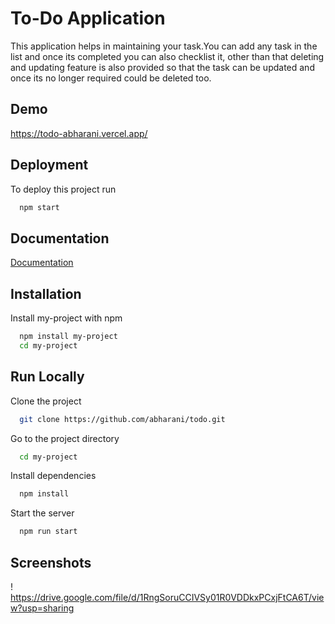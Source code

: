 
# To-Do Application

This application helps in maintaining your task.You can add any task in the list and once its completed you can also checklist it, other than that deleting and updating feature is also provided so that the task can be updated and once its no longer required could be deleted too.


## Demo

https://todo-abharani.vercel.app/


## Deployment

To deploy this project run

```bash
  npm start
```


## Documentation

[Documentation](https://linktodocumentation)


## Installation

Install my-project with npm

```bash
  npm install my-project
  cd my-project
```
    
## Run Locally

Clone the project

```bash
  git clone https://github.com/abharani/todo.git
```

Go to the project directory

```bash
  cd my-project
```

Install dependencies

```bash
  npm install
```

Start the server

```bash
  npm run start
```


## Screenshots

!
https://drive.google.com/file/d/1RngSoruCCIVSy01R0VDDkxPCxjFtCA6T/view?usp=sharing

